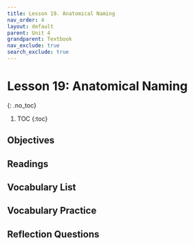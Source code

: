 ```yaml
---
title: Lesson 19. Anatomical Naming
nav_order: 4
layout: default
parent: Unit 4
grandparent: Textbook
nav_exclude: true
search_exclude: true
---
```


# Lesson 19: Anatomical Naming
{: .no_toc}

1. TOC
{:toc}

## Objectives

## Readings

## Vocabulary List

## Vocabulary Practice

## Reflection Questions